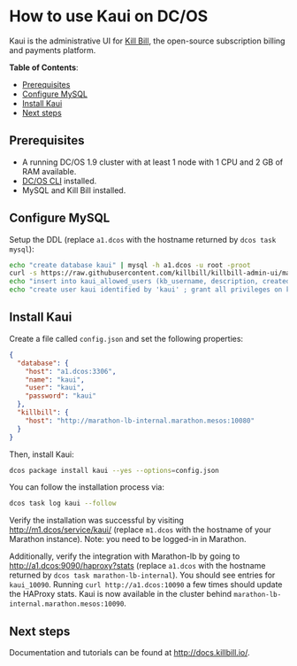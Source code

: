 # How to use Kaui on DC/OS

Kaui is the administrative UI for [Kill Bill](https://killbill.io/), the open-source subscription billing and payments platform.

**Table of Contents**:

- [Prerequisites](#prerequisites)
- [Configure MySQL](#configure-mysql)
- [Install Kaui](#install-kaui)
- [Next steps](#next-steps)

## Prerequisites

- A running DC/OS 1.9 cluster with at least 1 node with 1 CPU and 2 GB of RAM available.
- [DC/OS CLI](https://dcos.io/docs/1.9/usage/cli/install/) installed.
- MySQL and Kill Bill installed.

## Configure MySQL

Setup the DDL (replace `a1.dcos` with the hostname returned by `dcos task mysql`):

```bash
echo "create database kaui" | mysql -h a1.dcos -u root -proot
curl -s https://raw.githubusercontent.com/killbill/killbill-admin-ui/master/db/ddl.sql | mysql -h a1.dcos -u root -proot kaui
echo "insert into kaui_allowed_users (kb_username, description, created_at, updated_at) values ('admin', 'super admin', NOW(), NOW());" | mysql -h a1.dcos -u root -proot kaui
echo "create user kaui identified by 'kaui' ; grant all privileges on kaui.* to 'kaui'@'%' ; flush privileges" | mysql -h a1.dcos -u root -proot
```

## Install Kaui

Create a file called `config.json` and set the following properties:

```json
{
  "database": {
    "host": "a1.dcos:3306",
    "name": "kaui",
    "user": "kaui",
    "password": "kaui"
  },
  "killbill": {
    "host": "http://marathon-lb-internal.marathon.mesos:10080"
  }
}
```

Then, install Kaui:

```bash
dcos package install kaui --yes --options=config.json
```

You can follow the installation process via:

```bash
dcos task log kaui --follow
```

Verify the installation was successful by visiting http://m1.dcos/service/kaui/ (replace `m1.dcos` with the hostname of your Marathon instance). Note: you need to be logged-in in Marathon.

Additionally, verify the integration with Marathon-lb by going to http://a1.dcos:9090/haproxy?stats (replace `a1.dcos` with the hostname returned by `dcos task marathon-lb-internal`). You should see entries for `kaui_10090`. Running `curl http://a1.dcos:10090` a few times should update the HAProxy stats. Kaui is now available in the cluster behind `marathon-lb-internal.marathon.mesos:10090`.

## Next steps

Documentation and tutorials can be found at http://docs.killbill.io/.